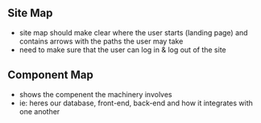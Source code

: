## Site Map
- site map should make clear where the user starts (landing page) and contains arrows with the paths the user may take
- need to make sure that the user can log in & log out of the site


## Component Map
- shows the compenent the machinery involves
- ie: heres our database, front-end, back-end and how it integrates with one another 
